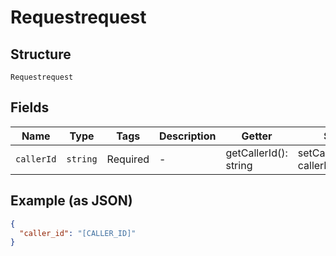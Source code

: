 
# Requestrequest

## Structure

`Requestrequest`

## Fields

| Name | Type | Tags | Description | Getter | Setter |
|  --- | --- | --- | --- | --- | --- |
| `callerId` | `string` | Required | - | getCallerId(): string | setCallerId(string callerId): void |

## Example (as JSON)

```json
{
  "caller_id": "[CALLER_ID]"
}
```


